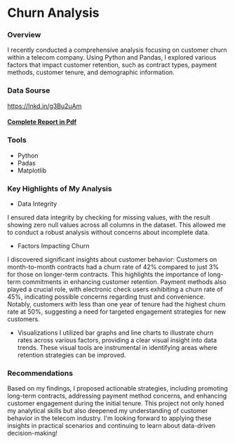 # Churn Analysis 

### Overview

I recently conducted a comprehensive analysis focusing on customer churn within a telecom company. 
Using Python and Pandas, I explored various factors that impact customer retention, such as contract types, payment methods, customer tenure, and demographic information.

### Data Sourse

https://lnkd.in/g3Bu2uAm

#### [Complete Report in Pdf](https://github.com/Abid-Aziz/Churn-Analysis-with-Python/blob/main/Telco%20Customer%20Analysis%20Report.pdf)

### Tools

- Python
- Padas
- Matplotlib

###  Key Highlights of My Analysis

- Data Integrity
  
 I ensured data integrity by checking for missing values, with the result showing zero null values across all columns in the dataset. This allowed me to conduct a robust analysis without concerns about incomplete data.

- Factors Impacting Churn

 I discovered significant insights about customer behavior:
Customers on month-to-month contracts had a churn rate of 42% compared to just 3% for those on longer-term contracts. This highlights the importance of long-term commitments in enhancing customer retention.
Payment methods also played a crucial role, with electronic check users exhibiting a churn rate of 45%, indicating possible concerns regarding trust and convenience.
Notably, customers with less than one year of tenure had the highest churn rate at 50%, suggesting a need for targeted engagement strategies for new customers.

- Visualizations
I utilized bar graphs and line charts to illustrate churn rates across various factors, providing a clear visual insight into data trends. These visual tools are instrumental in identifying areas where retention strategies can be improved.

### Recommendations

Based on my findings, I proposed actionable strategies, including promoting long-term contracts, addressing payment method concerns, and enhancing customer engagement during the initial tenure.
This project not only honed my analytical skills but also deepened my understanding of customer behavior in the telecom industry. I'm looking forward to applying these insights in practical scenarios and continuing to learn about data-driven decision-making!
